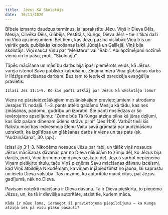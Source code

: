 ```yaml
---
title:  Jēzus Kā Skolotājs
date:  16/11/2020
---
```


Bībele izmanto daudzus terminus, lai aprakstītu Jēzu. Viņš ir Dieva Dēls, Mesija, Cilvēka Dēls, Glābējs, Pestītājs, Kungs, Dieva Jērs – tie ir tikai daži no Viņa apzīmējumiem. Bet tiem, kas Jēzu pazina vislabāk Viņa trīs un vairāk gadu publiskās kalpošanas laikā Jūdejā un Galilejā, Viņš bija skolotājs. Viņi sauca Viņu par “Meistaru” vai “Rabi”. Abi apzīmējumi nozīmē vienu un to pašu, proti, “Skolotāju”.

Tāpēc mācīšana un mācību darbs bija īpaši piemērots veids, kā Jēzus varēja īstenot Savu publisko kalpošanu. Zināmā mērā Viņa glābšanas darbs ir līdzīgs mācīšanas darbam. Bez tam to iepriekš paredzēja evaņģēlija pravietis.

`Izlasi Jes 11:1–9. Ko šie panti atklāj par Jēzus kā skolotāja lomu?`

Viens no pārsteidzošākajiem mesiāniskajiem pravietojumiem ir atrodams Jesajas 11.	nodaļā. 1.–3. pants attēlo gaidāmo Mesiju kā tādu, kas nes zināšanas, padomu, gudrību un izpratni. Šie panti noslēdzas ar šo ievērojamo apsolījumu: “Zeme būs Tā Kunga atziņu pilna kā jūras dziļumi, kas līdz pašam dibenam ūdens strāvu pilni” (Jes 11:9). Varbūt tieši šīs Rakstu mācības iedvesmoja Elenu Vaitu savā grāmatā par audzināšanu uzrakstīt, ka izglītības un glābšanas darbs ir viens un tas pats (sk. “Audzināšana”, 30. lpp.).

Izlasi Jņ 3:1–3. Nikodēms nosauca Jēzu par rabi, un tālāk viņš nosauca Jēzus mācīšanas dāvanas par no Dieva nākušām to zīmju dēļ, ko Jēzus bija darījis, proti, Viņa brīnumu un dzīves uzskatu dēļ. Jēzus varbūt nepieņēma Viņam piešķirto titulu, taču Viņš pieņēma Savu mācīšanas dāvanu izcelsmi, kad Viņš atbildēja Nikodēmam, ka viņam ir jāpiedzimst no jauna, lai saprastu un ieietu Dieva valstībā. Tas nozīmē, ka autoritāte mācīt citus, pat Jēzus gadījumā, nāk no Dieva.

Pavisam noteikti mācīšana ir Dieva dāvana. Tā ir Dieva piešķirta, to pieņēma Jēzus, un, ka tā ir dievišķa autoritāte, atzīst tie, kuriem māca.

`Kāda ir mūsu loma, ieraugot šī pravietojuma piepildījumu – ka Kunga atziņa ies pa visu plašo pasauli?`